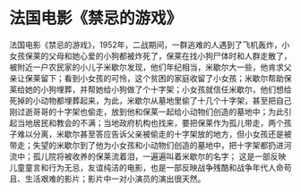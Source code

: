 # 法国电影《禁忌的游戏》

法国电影《禁忌的游戏》，1952年，二战期间，一群逃难的人遇到了飞机轰炸，小女孩保莱的父母和她心爱的小狗都被炸死了，保莱在找小狗尸体时和人群走散了，被附近一户农民家的小儿子米歇尔发现，他们年纪相当，米歇尔大一些，他肯求父亲让保莱留下；看到小女孩的可怜，这个贫困的家庭收留了小女孩；米歇尔帮助保莱给她的小狗埋葬，并帮她给小狗做了个十字架；小女孩就信任米歇尔，他们想给死掉的小动物都埋葬起来，为此，米歇尔从墓地里偷了十几个十字架，甚至把自己刚过逝哥哥的十字架也偷走，放到他和保莱一起给小动物们创造的墓地中；为此引起当地居民和教会的不满；当地政府机构也找来，要把保莱作为孤儿带走，两个孩子难以分离，米歇尔甚至答应告诉父亲被偷走的十字架放的地方，但小女孩还是被带走；失望的米歇尔到了他为小女孩和小动物们创造的墓地中，把十字架都扔进河流中；孤儿院将被收养的保莱流着泪，一遍遍叫着米歇尔的名字；
这是一部反映儿童童言和行为无忌，友谊纯洁的电影，也是一部反映战争残酷和战争年代人命苟且、生活艰难的影片；影片中一对小演员的演出很天然。